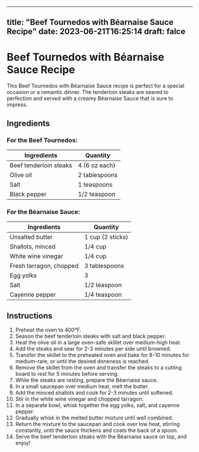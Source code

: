 
---
title: "Beef Tournedos with Béarnaise Sauce Recipe"
date: 2023-06-21T16:25:14
draft: falce
---

# Beef Tournedos with Béarnaise Sauce Recipe

This Beef Tournedos with Béarnaise Sauce recipe is perfect for a special occasion or a romantic dinner. The tenderloin steaks are seared to perfection and served with a creamy Béarnaise Sauce that is sure to impress.

## Ingredients
### For the Beef Tournedos:
| Ingredients | Quantity |
| ----------- | -------- |
| Beef tenderloin steaks  | 4 (6 oz each) |
| Olive oil | 2 tablespoons |
| Salt | 1 teaspoons |
| Black pepper | 1/2 teaspoon |

### For the Béarnaise Sauce:
| Ingredients | Quantity |
| ----------- | -------- |
| Unsalted butter | 1 cup (2 sticks) |
| Shallots, minced | 1/4 cup |
| White wine vinegar | 1/4 cup |
| Fresh tarragon, chopped | 3 tablespoons |
| Egg yolks | 3 |
| Salt | 1/2 teaspoon |
| Cayenne pepper | 1/4 teaspoon |

## Instructions

1. Preheat the oven to 400°F.
2. Season the beef tenderloin steaks with salt and black pepper.
3. Heat the olive oil in a large oven-safe skillet over medium-high heat.
4. Add the steaks and sear for 2-3 minutes per side until browned.
5. Transfer the skillet to the preheated oven and bake for 8-10 minutes for medium-rare, or until the desired doneness is reached.
6. Remove the skillet from the oven and transfer the steaks to a cutting board to rest for 5 minutes before serving.
7. While the steaks are resting, prepare the Béarnaise sauce.
8. In a small saucepan over medium heat, melt the butter.
9. Add the minced shallots and cook for 2-3 minutes until softened.
10. Stir in the white wine vinegar and chopped tarragon.
11. In a separate bowl, whisk together the egg yolks, salt, and cayenne pepper.
12. Gradually whisk in the melted butter mixture until well combined.
13. Return the mixture to the saucepan and cook over low heat, stirring constantly, until the sauce thickens and coats the back of a spoon.
14. Serve the beef tenderloin steaks with the Béarnaise sauce on top, and enjoy!

